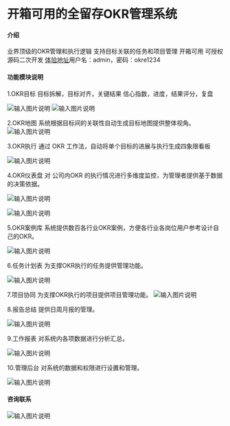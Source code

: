 # 开箱可用的全留存OKR管理系统

#### 介绍
业界顶级的OKR管理和执行逻辑
支持目标关联的任务和项目管理
开箱可用
可授权源码二次开发
[体验地址](https://okr.bj-qicai.com/)用户名：admin，密码：okre1234

#### 功能模块说明


1.OKR目标
目标拆解，目标对齐，关键结果
信心指数，进度，结果评分，复盘
 

![输入图片说明](.gitee/img/%E7%9B%AE%E6%A0%871.png)
![输入图片说明](.gitee/img/%E7%9B%AE%E6%A0%872.png)

2.OKR地图
系统根据目标间的关联性自动生成目标地图提供整体视角。
 ![输入图片说明](.gitee/img/%E5%9C%B0%E5%9B%BE.png)



3.OKR执行
通过 OKR 工作法，自动将单个目标的进展与执行生成四象限看板
 

![输入图片说明](.gitee/img/%E5%9B%9B%E8%B1%A1%E9%99%90.png)


4.OKR仪表盘
对 公司内OKR 的执行情况进行多维度监控，为管理者提供基于数据的决策依据。
 
![输入图片说明](.gitee/img/%E4%BB%AA%E8%A1%A8%E7%9B%981.png)

![输入图片说明](.gitee/img/%E4%BB%AA%E8%A1%A8%E7%9B%982.png)

5.OKR案例库
系统提供数百各行业OKR案例，方便各行业各岗位用户参考设计自己的OKR。
 
![输入图片说明](.gitee/img/%E6%A1%88%E4%BE%8B%E5%BA%93.png)


6.任务计划表
为支撑OKR执行的任务提供管理功能。
 
![输入图片说明](.gitee/img/%E8%AE%A1%E5%88%92%E8%A1%A8.png)


7.项目协同
为支撑OKR执行的项目提供项目管理功能。
![输入图片说明](.gitee/img/%E5%85%B3%E8%81%94%E9%A1%B9%E7%9B%AE1.png)
 

8.报告总结
提供日周月报的管理。
 
![输入图片说明](.gitee/img/%E6%8A%A5%E5%91%8A%E6%80%BB%E7%BB%93.png)


9.工作报表
对系统内各项数据进行分析汇总。
 
![输入图片说明](.gitee/img/%E5%B7%A5%E4%BD%9C%E6%8A%A5%E8%A1%A8.png)

10.管理后台
对系统的数据和权限进行设置和管理。
 
![输入图片说明](.gitee/img/%E7%AE%A1%E7%90%86%E5%90%8E%E5%8F%B0.png)


#### 咨询联系

![输入图片说明](.gitee/wechat.png)


